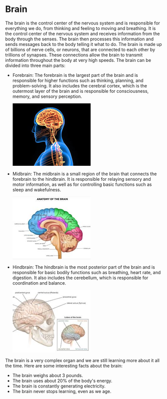 # Brain

The brain is the control center of the nervous system and is responsible for everything we do, from thinking and feeling to moving and breathing.
It is the control center of the nervous system and receives information from the body through the senses. The brain then processes this information and sends messages back to the body telling it what to do.
The brain is made up of billions of nerve cells, or neurons, that are connected to each other by trillions of synapses. These connections allow the brain to transmit information throughout the body at very high speeds.  The brain can be divided into three main parts:



- Forebrain: The forebrain is the largest part of the brain and is responsible for higher functions such as thinking, planning, and problem-solving. It also includes the cerebral cortex, which is the outermost layer of the brain and is responsible for consciousness, memory, and sensory perception. 

  ![forebrain >](images/forebrain.jpeg "forebrain")
- Midbrain: The midbrain is a small region of the brain that connects the forebrain to the hindbrain. It is responsible for relaying sensory and motor information, as well as for controlling basic functions such as sleep and wakefulness.  
  
  ![midbrain >](images/midbrain.jpeg "midbrain")
- Hindbrain: The hindbrain is the most posterior part of the brain and is responsible for basic bodily functions such as breathing, heart rate, and digestion. It also includes the cerebellum, which is responsible for coordination and balance.  

  ![hindbrain >](images/hindbrain.jpeg "hindbrain")

The brain is a very complex organ and we are still learning more about it all the time. Here are some interesting facts about the brain:

- The brain weighs about 3 pounds.
- The brain uses about 20% of the body's energy.
- The brain is constantly generating electricity.
- The brain never stops learning, even as we age.
